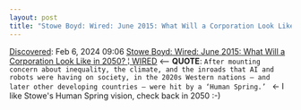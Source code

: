 ```yaml
---
layout: post
title: "Stowe Boyd: Wired: June 2015: What Will a Corporation Look Like in 2050? | WIRED"
---
```

[Discovered](http://rolandtanglao.com/2020/07/29/p1-blogthis-checkvist-list-links-to-blog/): Feb 6, 2024 09:06 [Stowe Boyd: Wired: June 2015: What Will a Corporation Look Like in 2050? ¦ WIRED](https://archive.is/lhYtb#selection-1091.0-1091.213) <-- **QUOTE**: `After mounting concern about inequality, the climate, and the inroads that AI and robots were having on society, in the 2020s Western nations — and later other developing countries — were hit by a ‘Human Spring.’ ` <- I like Stowe's Human Spring vision, check back in 2050 :-)
